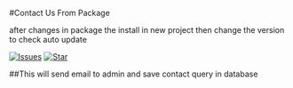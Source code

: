 #Contact Us From Package

after changes in package the install in new project then change the version to check auto update

[![Issues](https://img.shields.io/github/issues/snehasurMyewards/laravel-contact-package.svg?style=flat-square)](https://github.com/snehasurMyewards/laravel-contact-package/issues)
[![Star](https://img.shields.io/github/stars/snehasurMyewards/laravel-contact-package.svg?style=flat-square)](https://github.com/snehasurMyewards/laravel-contact-package/stargazers)

##This will send email to admin and save contact query in database